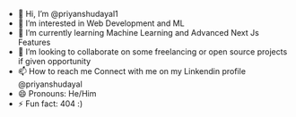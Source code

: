 - 👋 Hi, I’m @priyanshudayal1
- 👀 I’m interested in Web Development and ML 
- 🌱 I’m currently learning Machine Learning and Advanced Next Js Features
- 💞️ I’m looking to collaborate on some freelancing or open source projects if given opportunity
- 📫 How to reach me Connect with me on my Linkendin profile @priyanshudayal
- 😄 Pronouns: He/Him  
- ⚡ Fun fact: 404  :)

<!---
priyanshudayal1/priyanshudayal1 is a ✨ special ✨ repository because its `README.md` (this file) appears on your GitHub profile.
You can click the Preview link to take a look at your changes.
--->
